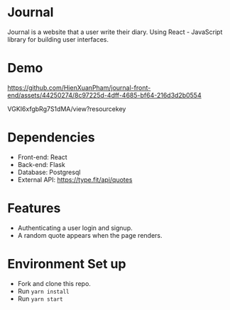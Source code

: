 # Journal

Journal is a website that a user write their diary. Using React - JavaScript library for building user interfaces.

# Demo

https://github.com/HienXuanPham/journal-front-end/assets/44250274/8c97225d-4dff-4685-bf64-216d3d2b0554

VGKI6xfgbRg7S1dMA/view?resourcekey

# Dependencies
- Front-end: React
- Back-end: Flask
- Database: Postgresql
- External API: https://type.fit/api/quotes

# Features
- Authenticating a user login and signup.
- A random quote appears when the page renders.

# Environment Set up
- Fork and clone this repo.
- Run `yarn install`
- Run `yarn start`

